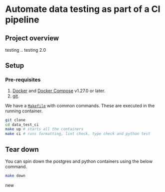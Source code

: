 # Automate data testing as part of a CI pipeline

## Project overview

testing 
..
testing 2.0

## Setup

### Pre-requisites

1. [Docker](https://docs.docker.com/engine/install/) and [Docker Compose](https://docs.docker.com/compose/install/) v1.27.0 or later.
2. [git](https://git-scm.com/book/en/v2/Getting-Started-Installing-Git).

We have a [`Makefile`](Makefile) with common commands. These are executed in the running container.

```bash
git clone
cd data_test_ci
make up # starts all the containers
make ci # runs formatting, lint check, type check and python test
```

## Tear down

You can spin down the postgres and python containers using the below command.

```bash
make down
```

new